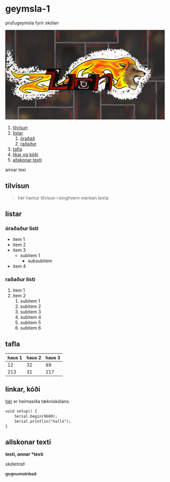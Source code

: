 # geymsla-1
prufugeymsla fyrir skólan

![mynd af ljóni](z-lion_v2.png)

1. [tilvísun](#tilvísun)
1. [listar](#listar)
    1. [óraðað](#óraðaður-listi)
    1. [raðaður](#raðaður-listi)
1. [tafla](#tafla)
1. [likar og kóði](#linkar-kóði)
1. [allskonar texti](#allskonar-texti)

annar texi


## tilvísun

> hér hemur tilvísun í einghvern merkan texta

## listar

### óraðaður listi

- item 1
- item 2
- item 3   
    - subitem 1
        - subsubitem
- item 4

### raðaður listi
1. item 1
1. item 2
    1. subitem 1
    1. subitem 2
    1. subitem 3
    1. subitem 4
    1. subitem 5
    1. subitem 6

## tafla
 haus 1 | haus 2 | haus 3 
 --- | --- | ---
 12 | 32 | 89
 213| 31 | 217

## linkar, kóði

 [hér](https://www.tskoli.is) er heimasíða tækniskólans.


<!-- hér fyrir neðan er kóður úr arduino -->
```arduino
void setup() {
    Serial.begin(9600);
    Serial.printlin("halló");
}
```

## allskonar texti

**texti, *annar* \*texti**

*skáletrað* 

~~gegnumstrikað~~
